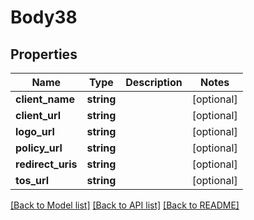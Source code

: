 # Body38

## Properties
Name | Type | Description | Notes
------------ | ------------- | ------------- | -------------
**client_name** | **string** |  | [optional] 
**client_url** | **string** |  | [optional] 
**logo_url** | **string** |  | [optional] 
**policy_url** | **string** |  | [optional] 
**redirect_uris** | **string** |  | [optional] 
**tos_url** | **string** |  | [optional] 

[[Back to Model list]](../README.md#documentation-for-models) [[Back to API list]](../README.md#documentation-for-api-endpoints) [[Back to README]](../README.md)


